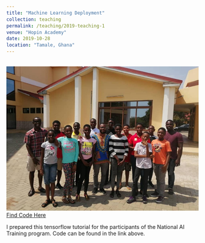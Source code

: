 ```yaml
---
title: "Machine Learning Deployment"
collection: teaching
permalink: /teaching/2019-teaching-1
venue: "Hopin Academy"
date: 2019-10-28
location: "Tamale, Ghana"
---
```


<br/><img src='/images/mise_prog.jpg'>
[Find Code Here](https://github.com/DrCod/model-deployment-hopinacademy-tutorials)

I prepared this tensorflow tutorial for the participants of the National AI Training program. Code can be found in the link above.

